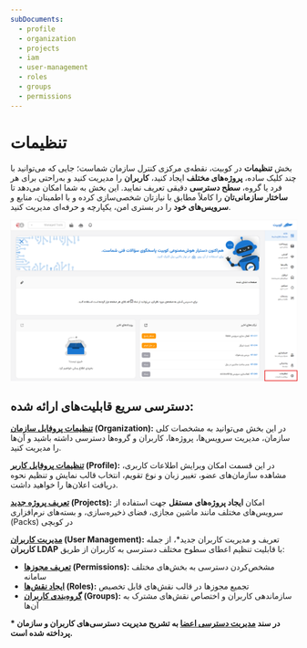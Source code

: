 ```yaml
---
subDocuments:
  - profile
  - organization
  - projects
  - iam
  - user-management
  - roles
  - groups
  - permissions
---
```


# تنظیمات

بخش **تنظیمات** در کوبیت، نقطه‌ی مرکزی کنترل سازمان شماست؛ جایی که می‌توانید با چند کلیک ساده، **پروژه‌های مختلف** ایجاد کنید، **کاربران** را مدیریت کنید و به‌راحتی برای هر فرد یا گروه، **سطح دسترسی** دقیقی تعریف نمایید. این بخش به شما امکان می‌دهد تا **ساختار سازمانی‌تان** را کاملاً مطابق با نیازتان شخصی‌سازی کرده و با اطمینان، منابع و **سرویس‌های خود** را در بستری امن، یکپارچه و حرفه‌ای مدیریت کنید.

![Organize: organize](img/settings.png)

## دسترسی سریع قابلیت‌های ارائه شده:

**[تنظیمات پروفایل سازمان](organization) (Organization):** در این بخش می‌توانید به مشخصات کلی سازمان، مدیریت سرویس‌ها، پروژه‌ها، کاربران و گروه‌ها دسترسی داشته باشید و آن‌ها را مدیریت کنید.

**[تنظیمات پروفایل کاربر](profile) (Profile):** در این قسمت امکان ویرایش اطلاعات کاربری، مشاهده سازمان‌های عضو، تغییر زبان و نوع تقویم، انتخاب قالب نمایش و تنظیم نحوه دریافت اعلان‌ها را خواهید داشت.

**[تعریف پروژه جدید](projects) (Projects):** امکان **ایجاد پروژه‌های مستقل** جهت استفاده از سرویس‌های مختلف مانند ماشین مجازی، فضای ذخیره‌سازی، و بسته‌های نرم‌افزاری (Packs) در کوبچی

**[مدیریت کاربران](user-management) (User Management):** تعریف و مدیریت کاربران جدید\*، از جمله **کاربران LDAP** با قابلیت تنظیم اعطای سطوح مختلف دسترسی به کاربران از طریق:

- **[تعریف مجوزها](projects) (Permissions):** مشخص‌کردن دسترسی به بخش‌های مختلف سامانه
- **[ایجاد نقش‌ها](roles) (Roles):** تجمیع مجوزها در قالب نقش‌های قابل تخصیص
- **[گروه‌بندی کاربران](groups) (Groups):** سازماندهی کاربران و اختصاص نقش‌های مشترک به آن‌ها

**\* در سند [مدیریت دسترسی اعضا](iam) به تشریح مدیریت دسترسی‌های کاربران و سازمان پرداخته شده است.**
